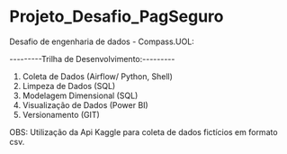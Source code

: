 # Projeto_Desafio_PagSeguro

Desafio  de engenharia de dados - Compass.UOL:

---------Trilha de Desenvolvimento:---------

1. Coleta de Dados (Airflow/ Python, Shell)
2. Limpeza de Dados (SQL)
3. Modelagem Dimensional (SQL)
4. Visualização de Dados (Power BI)
5. Versionamento (GIT)

OBS: Utilização da Api Kaggle para coleta de dados fictícios em formato csv.



